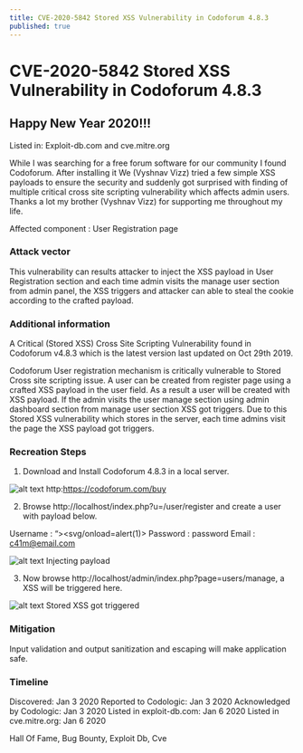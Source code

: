 ```yaml
---
title: CVE-2020-5842 Stored XSS Vulnerability in Codoforum 4.8.3
published: true
---
```


# CVE-2020-5842 Stored XSS Vulnerability in Codoforum 4.8.3

## Happy New Year 2020!!!

Listed in: Exploit-db.com and cve.mitre.org

While I was searching for a free forum software for our community I found Codoforum. After installing it We (Vyshnav Vizz) tried a few simple XSS payloads to ensure the security and suddenly got surprised with finding of multiple critical cross site scripting vulnerability which affects admin users. Thanks a lot my brother (Vyshnav Vizz) for supporting me throughout my life.

Affected component : User Registration page

### Attack vector
This vulnerability can results attacker to inject the XSS payload in User Registration section and each time admin visits the manage user section from admin panel, the XSS triggers and attacker can able to steal the cookie according to the crafted payload.

### Additional information
A Critical (Stored XSS) Cross Site Scripting Vulnerability found in Codoforum v4.8.3 which is the latest version last updated on Oct 29th 2019.

Codoforum User registration mechanism is critically vulnerable to Stored Cross site scripting issue. A user can be created from register page using a crafted XSS payload in the user field. As a result a user will be created with XSS payload.
If the admin visits the user manage section using admin dashboard section from manage user section XSS got triggers. Due to this Stored XSS vulnerability which stores in the server, each time admins visit the page the XSS payload got triggers.

### Recreation Steps
1. Download and Install Codoforum 4.8.3 in a local server.

![alt text](https://miro.medium.com/v2/resize:fit:720/format:webp/1*HN4SYRNeoZwmsPnN0VNnag.png)
http:https://codoforum.com/buy

2. Browse http://localhost/index.php?u=/user/register and create a user with payload below.

Username : “><svg/onload=alert(1)>
Password : password
Email : c41m@email.com

![alt text](https://miro.medium.com/v2/resize:fit:720/format:webp/1*1cjKsTuhVbajvVctSBAr4g.png)
Injecting payload

3. Now browse http://localhost/admin/index.php?page=users/manage, a XSS will be triggered here.

![alt text](https://miro.medium.com/v2/resize:fit:720/format:webp/1*4tHDdQQnAqKtrg6sdp9QwQ.png)
Stored XSS got triggered

### Mitigation

Input validation and output sanitization and escaping will make application safe.

### Timeline

Discovered: Jan 3 2020
Reported to Codologic: Jan 3 2020
Acknowledged by Codologic: Jan 3 2020
Listed in exploit-db.com: Jan 6 2020
Listed in cve.mitre.org: Jan 6 2020

Hall Of Fame, Bug Bounty, Exploit Db, Cve
